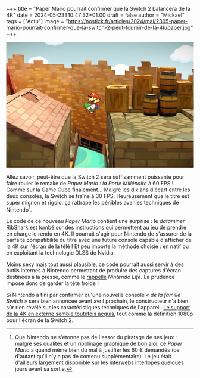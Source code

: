 +++
title = "Paper Mario pourrait confirmer que la Switch 2 balancera de la 4K"
date = 2024-05-23T10:47:32+01:00
draft = false
author = "Mickael"
tags = ["Actu"]
image = "https://nostick.fr/articles/2024/mai/2305-paper-mario-pourrait-confirmer-que-la-switch-2-peut-fournir-de-la-4k/paper.jpg"
+++

![Paper Mario : la Porte Millénaire](paper.jpg "") 

Allez savoir, peut-être que la Switch 2 sera suffisamment puissante pour faire rouler le remake de *Paper Mario : la Porte Millénaire* à 60 FPS ! Comme sur la Game Cube finalement… Malgré les dix ans d'écart entre les deux consoles, la Switch se traîne à 30 FPS. Heureusement que le titre est super mignon et rigolo, ça rattrape les pénibles avanies techniques de Nintendo[^1].

Le code de ce nouveau *Paper Mario* contient une surprise : le *dataminer* RibShark est [tombé](https://x.com/RibShark/status/1793357532729418129) sur des instructions qui permettent au jeu de prendre en charge le rendu en 4K. Il pourrait s'agir pour Nintendo de s'assurer de la parfaite compatibilité du titre avec une future console capable d'afficher de la 4K sur l'écran de la télé ! Et peu importe la méthode choisie : en natif ou en exploitant la technologie DLSS de Nvidia.

Moins sexy mais tout aussi plausible, ce code pourrait aussi servir à des outils internes à Nintendo permettant de produire des captures d'écran destinées à la presse, comme le [rappelle](https://www.nintendolife.com/news/2024/05/paper-mario-the-thousand-year-door-codebase-apparently-contains-references-to-4k-output) *Nintendo Life*. La prudence impose donc de garder la tête froide !
 
Si Nintendo a fini par confirmer qu'une nouvelle console « *de la famille Switch* » sera bien annoncée avant avril prochain, le constructeur n'a bien sûr rien révélé sur les caractéristiques techniques de l'appareil. [Le support de la 4K en externe semble toutefois acquis](https://nostick.fr/articles/2024/mai/0905-switch-2-tout-ce-que-lon-sait/), tout comme la définition 1080p pour l'écran de la Switch 2.

[^1]: Que Nintendo ne s'étonne pas de l'essor du piratage de ses jeux : malgré ses qualités et un ripolinage graphique de bon aloi, ce *Paper Mario* a quand même bien du mal à justifier les 60 € demandés (ce d'autant qu'il n'y a pas de contenu supplémentaire). Le jeu était d'ailleurs largement disponible sur les interwebs interlopes quelques jours avant sa sortie.